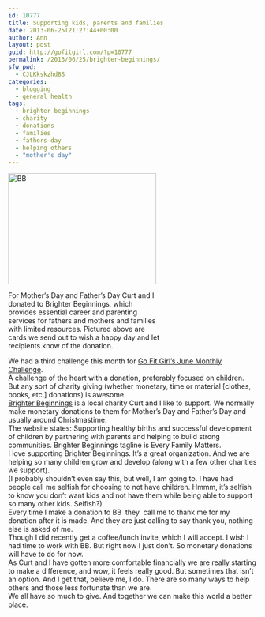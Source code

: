 ```yaml
---
id: 10777
title: Supporting kids, parents and families
date: 2013-06-25T21:27:44+00:00
author: Ann
layout: post
guid: http://gofitgirl.com/?p=10777
permalink: /2013/06/25/brighter-beginnings/
sfw_pwd:
  - CJLKkskzhd8S
categories:
  - blogging
  - general health
tags:
  - brighter beginnings
  - charity
  - donations
  - families
  - fathers day
  - helping others
  - "mother's day"
---
```

<div id="attachment_10804" style="width: 310px" class="wp-caption alignleft">
  <a href="http://gofitgirl.com/?attachment_id=10804" rel="attachment wp-att-10804"><img class="size-medium wp-image-10804" alt="BB" src="http://gofitgirl.com/wp-content/uploads/2013/06/brighter-beginnings-300x225.jpg" width="300" height="225" /></a>
  
  <p class="wp-caption-text">
    For Mother&#8217;s Day and Father&#8217;s Day Curt and I donated to Brighter Beginnings, which provides essential career and parenting services for fathers and mothers and families with limited resources. Pictured above are cards we send out to wish a happy day and let recipients know of the donation.
  </p>
</div>

  
We had a third challenge this month for [Go Fit Girl&#8217;s June Monthly Challenge](http://gofitgirl.com/?p=10677).  
A challenge of the heart with a donation, preferably focused on children. But any sort of charity giving (whether monetary, time or material [clothes, books, etc.] donations) is awesome.  
[Brighter Beginnings](http://www.brighter-beginnings.org) is a local charity Curt and I like to support. We normally make monetary donations to them for Mother&#8217;s Day and Father&#8217;s Day and usually around Christmastime.  
The website states: Supporting healthy births and successful development of children by partnering with parents and helping to build strong communities. Brighter Beginnings tagline is Every Family Matters.  
I love supporting Brighter Beginnings. It&#8217;s a great organization. And we are helping so many children grow and develop (along with a few other charities we support).  
(I probably shouldn&#8217;t even say this, but well, I am going to. I have had people call me selfish for choosing to not have children. Hmmm, it&#8217;s selfish to know you don&#8217;t want kids and not have them while being able to support so many other kids. Selfish?)  
Every time I make a donation to BB  they  call me to thank me for my donation after it is made. And they are just calling to say thank you, nothing else is asked of me.  
Though I did recently get a coffee/lunch invite, which I will accept. I wish I had time to work with BB. But right now I just don&#8217;t. So monetary donations will have to do for now.  
As Curt and I have gotten more comfortable financially we are really starting to make a difference, and wow, it feels really good. But sometimes that isn&#8217;t an option. And I get that, believe me, I do. There are so many ways to help others and those less fortunate than we are.  
We all have so much to give. And together we can make this world a better place.